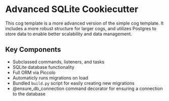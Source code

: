 # Advanced SQLite Cookiecutter

This cog template is a more advanced version of the simple cog template. It includes a more robust structure for larger cogs, and utilizes Postgres to store data to enable better scalability and data management.

## Key Components

- Subclassed commands, listeners, and tasks
- SQLite database functionality
- Full ORM via Piccolo
- Automaticly runs migrations on load
- Bundled `build.py` script for easily creating new migrations
- @ensure_db_connection command decorator for ensuring a connection to the database
